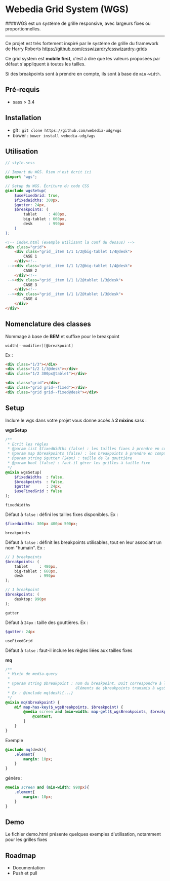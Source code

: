 Webedia Grid System (WGS)
===

####WGS est un système de grille responsive, avec largeurs fixes ou proportionnelles.

--- 

Ce projet est très fortement inspiré par le système de grille du framework de Harry Roberts https://github.com/csswizardry/csswizardry-grids

Ce grid system est **mobile first**, c'est à dire que les valeurs proposées par défaut s'appliquent à toutes les tailles.

Si des breakpoints sont à prendre en compte, ils sont à base de ``min-width``.

## Pré-requis

* sass > 3.4

## Installation

* git : ``git clone https://github.com/webedia-udg/wgs``
* bower : ``bower install webedia-udg/wgs``

## Utilisation

```scss
// style.scss

// Import du WGS. Rien n'est écrit ici
@import "wgs";

// Setup du WGS. Écriture du code CSS
@include wgsSetup(
    $useFixedGrid: true,
    $fixedWidths: 300px,
    $gutter: 24px,
    $breakpoints: (
        tablet     : 480px,
        big-tablet : 660px,
        desk       : 990px
    )
);

```

```html
<!-- index.html (exemple utilisant la conf du dessus) -->
<div class="grid">
    <div class="grid__item 1/1 1/2@big-tablet 1/4@desk">
        CASE 1
    </div><!--
 --><div class="grid__item 1/1 1/2@big-tablet 1/4@desk">
        CASE 2
    </div><!--
 --><div class="grid__item 1/1 1/2@tablet 1/3@desk">
        CASE 3
    </div><!--
 --><div class="grid__item 1/1 1/2@tablet 1/3@desk">
        CASE 4
    </div>
</div>
```

## Nomenclature des classes

Nommage à base de **BEM** et suffixe pour le breakpoint

``width[--modifier][@breakpoint]``

Ex :

```html
<div class="1/3"></div>
<div class="1/2 1/3@desk"></div>
<div class="1/2 300px@tablet"></div>

<div class="grid"></div>
<div class="grid grid--fixed"></div>
<div class="grid grid--fixed@desk"></div>

```

## Setup

Inclure le wgs dans votre projet vous donne accès à **2 mixins** sass :

**wgsSetup**

```sass
/**
 * Ecrit les règles
 * @param list $fixedWidths (false) : les tailles fixes à prendre en compte
 * @param map $breakpoints (false) : les breakpoints à prendre en compte
 * @param string $gutter (24px) : taille de la gouttière
 * @param bool (false) : faut-il gérer les grilles à taille fixe
 */
@mixin wgsSetup(
    $fixedWidths  : false,
    $breakpoints  : false,
    $gutter       : 24px,
    $useFixedGrid : false
);
```

``fixedWidths``

Défaut à ``false`` : défini les tailles fixes disponibles. Ex : 

```scss
$fixedWidths: 300px 400px 500px;
```

``breakpoints``

Défaut à ``false`` : définit les breakpoints utilisables, tout en leur associant  un nom "humain". Ex :

```scss
// 3 breakpoints
$breakpoints: (
    tablet     : 480px,
    big-tablet : 660px,
    desk       : 990px
);

// 1 breakpoint
$breakpoints: (
    desktop: 990px
);
```

``gutter``

Défaut à ``24px`` : taille des gouttières. Ex : 

```scss
$gutter: 24px
```

``useFixedGrid``

Défaut à ``false`` : faut-il inclure les règles liées aux tailles fixes

**mq**

```sass
/**
 * Mixin de media-query
 *
 * @param string $breakpoint : nom du breakpoint. Doit correspondre à l'un des
 *                             éléments de $breakpoints transmis à wgsSetup()
 * Ex : @include mq(desk){...}
 */
@mixin mq($breakpoint) { 
    @if map-has-key($_wgsBreakpoints, $breakpoint) {
        @media screen and (min-width: map-get($_wgsBreakpoints, $breakpoint)) {
            @content;
        }
    }
}
```

Exemple 

```sass
@include mq(desk){
    .element{
        margin: 10px;
    }
}
```

génère : 

```css
@media screen and (min-width: 990px){
    .element{
        margin: 10px;
    }
}
```


## Demo

Le fichier demo.html présente quelques exemples d'utilisation, notamment pour les grilles fixes

## Roadmap

- Documentation
- Push et pull


